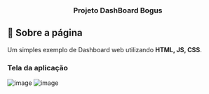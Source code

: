 <h3 align="center">
  Projeto DashBoard Bogus
</h3>

## :rocket: Sobre a página

Um simples exemplo de Dashboard web utilizando **HTML, JS, CSS**.

### Tela da aplicação

![image](https://github.com/JonanthaW/Projeto-Dashboard-Bogus/blob/main/assets/img/photos/example1.jpg)
![image](https://github.com/JonanthaW/Projeto-Dashboard-Bogus/blob/main/assets/img/photos/example2.jpg)
